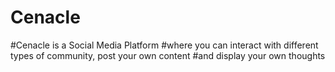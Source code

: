 # Cenacle
#Cenacle is a Social Media Platform 
#where you can interact with different types of community, post your own content
#and display your own thoughts
